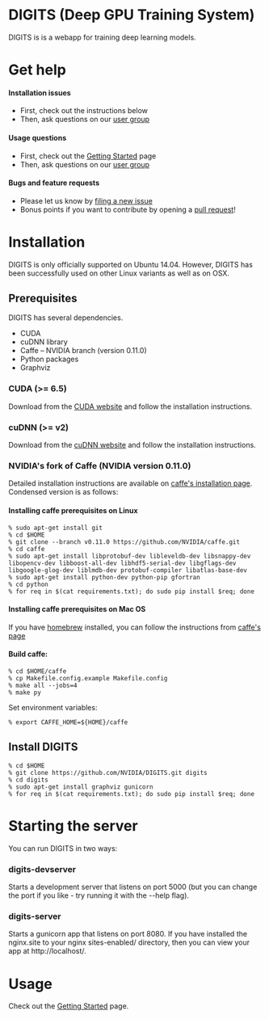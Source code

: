# DIGITS (Deep GPU Training System)

DIGITS is is a webapp for training deep learning models.

# Get help

#### Installation issues
* First, check out the instructions below
* Then, ask questions on our [user group](https://groups.google.com/d/forum/digits-users)

#### Usage questions
* First, check out the [Getting Started](docs/GettingStarted.md) page
* Then, ask questions on our [user group](https://groups.google.com/d/forum/digits-users)

#### Bugs and feature requests
* Please let us know by [filing a new issue](https://github.com/NVIDIA/DIGITS/issues/new)
* Bonus points if you want to contribute by opening a [pull request](https://help.github.com/articles/using-pull-requests/)!

# Installation

DIGITS is only officially supported on Ubuntu 14.04. However, DIGITS has been successfully used on other Linux variants as well as on OSX.

## Prerequisites
DIGITS has several dependencies.

* CUDA
* cuDNN library
* Caffe – NVIDIA branch (version 0.11.0)
* Python packages
* Graphviz

### CUDA (>= 6.5)

Download from the [CUDA website](https://developer.nvidia.com/cuda-downloads) and follow the installation instructions.

### cuDNN (>= v2)

Download from the [cuDNN website](https://developer.nvidia.com/cuDNN) and follow the installation instructions.

### NVIDIA's fork of Caffe (NVIDIA version 0.11.0)

Detailed installation instructions are available on [caffe's installation page](http://caffe.berkeleyvision.org/installation.html). Condensed version is as follows:

#### Installing caffe prerequisites on Linux

    % sudo apt-get install git
    % cd $HOME
    % git clone --branch v0.11.0 https://github.com/NVIDIA/caffe.git
    % cd caffe
    % sudo apt-get install libprotobuf-dev libleveldb-dev libsnappy-dev libopencv-dev libboost-all-dev libhdf5-serial-dev libgflags-dev libgoogle-glog-dev liblmdb-dev protobuf-compiler libatlas-base-dev
    % sudo apt-get install python-dev python-pip gfortran
    % cd python
    % for req in $(cat requirements.txt); do sudo pip install $req; done

#### Installing caffe prerequisites on Mac OS

If you have [homebrew](http://brew.sh/) installed, you can follow the instructions from [caffe's page](http://caffe.berkeleyvision.org/install_osx.html)

#### Build caffe:

    % cd $HOME/caffe
    % cp Makefile.config.example Makefile.config
    % make all --jobs=4
    % make py

Set environment variables:

    % export CAFFE_HOME=${HOME}/caffe

## Install DIGITS

    % cd $HOME
    % git clone https://github.com/NVIDIA/DIGITS.git digits
    % cd digits
    % sudo apt-get install graphviz gunicorn
    % for req in $(cat requirements.txt); do sudo pip install $req; done

# Starting the server

You can run DIGITS in two ways:

### digits-devserver

Starts a development server that listens on port 5000 (but you can
change the port if you like - try running it with the --help flag).

### digits-server

Starts a gunicorn app that listens on port 8080. If you have installed
the nginx.site to your nginx sites-enabled/ directory, then you can
view your app at http://localhost/.

# Usage

Check out the [Getting Started](docs/GettingStarted.md) page.
